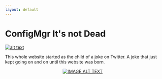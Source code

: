 ```yaml
---
layout: default
---
```


# ConfigMgr It's not Dead

[![alt text](https://raw.githubusercontent.com/JordanTheITGuy/IsConfigMGrDead/master/assets/images/MicrosoftLogopng.png)](https://www.youtube.com/embed/DnmnLr2NUXk?start=1105 "Brad Anderson - On ConfigMgr")


This whole website started as the child of a joke on Twitter. A joke that just kept going on and on until this website was born. 

<div align="center">
  <a href="https://www.youtube.com/watch?v=YOUTUBE_VIDEO_ID_HERE"><img src="https://img.youtube.com/vi/YOUTUBE_VIDEO_ID_HERE/0.jpg" alt="IMAGE ALT TEXT"></a>
</div>
